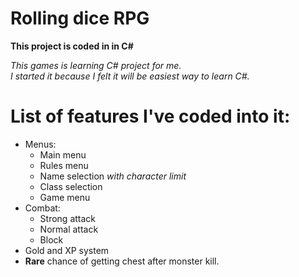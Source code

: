 # Rolling dice RPG

**This project is coded in in C#**


*This games is learning C# project for me.  
I started it because I felt it will be easiest way to learn C#.*

# List of features I've coded into it:  
- Menus:
  - Main menu
  - Rules menu
  - Name selection *with character limit*
  - Class selection
  - Game menu
- Combat:
  - Strong attack
  - Normal attack
  - Block
- Gold and XP system
- **Rare** chance of getting chest after monster kill.

